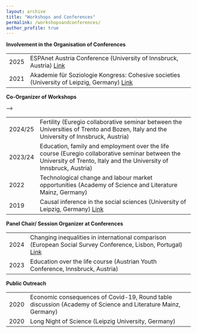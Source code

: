 ```yaml
---
layout: archive
title: "Workshops and Conferences"
permalink: /workshopsandconferences/
author_profile: true
---
```



**Involvement in the Organisation of Conferences**

<table>
<tbody>
    <tr>
 <td width = "10%">2025</td>
 <td>ESPAnet Austria Conference (University of Innsbruck, Austria)
   <a href = "https://www.wu.ac.at/sozialpolitik/espanet-austria/jaehrliche-forschungskonferenzen/">Link</a></td>
 </tr>
   <tr>
 <td width = "10%">2021</td>
 <td>Akademie für Soziologie Kongress: Cohesive societies (University of Leipzig, Germany)
   <a href = "https://cohesivesocieties.net/">Link</a></td>
 </tr>
</tbody>
</table>

**Co-Organizer of Workshops**

<table>
<tbody>
    <tr>
 <td width = "10%">2024/25</td>
 <td>Fertility  (Euregio collaborative seminar between the Universities of Trento and Bozen, Italy and the University of Innsbruck, Austria) </td>
 </tr>
<! -- <tbody>  -->
     <tr>
 <td width = "10%">2023/24</td>
 <td>Education, family and employment over the life course  (Euregio collaborative seminar between the University of Trento, Italy and the University of Innsbruck, Austria) </td>
 </tr>
  <tr>
 <td width = "10%">2022</td>
 <td>Technological change and labour market opportunities (Academy of Science and Literature Mainz, Germany) </td>
 </tr>
    <tr>
 <td width = "10%">2019</td>
 <td>Causal inference in the social sciences (University of Leipzig, Germany)
   <a href = "https://home.uni-leipzig.de/~causality/">Link</a></td>
 </tr>
</tbody>
</table>

**Panel Chair/ Session Organizer at Conferences**

<table>
<tbody>
    <tr>
 <td width = "10%">2024</td>
 <td>Changing inequalities in international comparison (European Social Survey Conference, Lisbon, Portugal)
       <a href = "https://home.uni-leipzig.de/~causality/](https://www.europeansocialsurvey.org/about/ess-conference/5th-international-ess-conference">Link</a></td>
 </tr>
  <tr>
 <td width = "10%">2023</td>
 <td>Education over the life course (Austrian Youth Conference, Innsbruck, Austria)</td>
 </tr>  
</tbody>
</table>


**Public Outreach**

<table>
<tbody>
  <tr>
 <td width = "10%">2020</td>
 <td>Economic consequences of Covid-19, Round table discussion (Academy of Science and Literature Mainz, Germany)</td>
 </tr>  
 <tr>
 <td width = "10%">2020</td>
 <td>Long Night of Science (Leipzig University, Germany)</td>
 </tr> 
</tbody>
</table>
